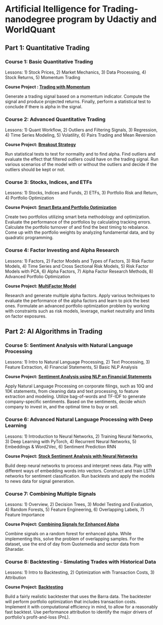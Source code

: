 # Artificial Itelligence for Trading- nanodegree program by Udactiy and WorldQuant

## Part 1: Quantitative Trading 

### Course 1: Basic Quantitative Trading
Lessons: 1) Stock Prices, 2) Market Mechanics, 3) Data Processing, 4) Stock Returns, 5) Momentum Trading

**Course Project : [Trading with Momentum](https://github.com/pmikov/Artificial-Intelligence-for-Trading---nanodegree-program/blob/main/Project%201%20-%20Trading%20with%20Momentum.ipynb)**

Generate a trading signal based on a momentum indicator. Compute the signal and produce projected returns. Finally, perform a statistical test to conclude if there is alpha in the signal.

### Course 2: Advanced Quantitative Trading
Lessons: 1) Quant Workflow, 2) Outliers and Filtering Signals, 3) Regression, 4) Time Series Modeling, 5) Volatility, 6) Pairs Trading and Mean Reversion

**Course Project: [Breakout Strategy](https://github.com/pmikov/Artificial-Intelligence-for-Trading---nanodegree-program/blob/main/Project%202%20-%20Breakout%20Strategy.ipynb)**

Run statistical tests to test for normality and to find alpha. Find outliers and evaluate the effect that filtered outliers could have on the trading signal. Run various scenarios of the model with or without the outliers and decide if the outliers should be kept or not.

### Course 3: Stocks, Indices, and ETFs
Lessons: 1) Stocks, Indices and Funds, 2) ETFs, 3) Portfolio Risk and Return, 4) Portfolio Optimization

**Course Project: [Smart Beta and Portfolio Optimization](https://github.com/pmikov/Artificial-Intelligence-for-Trading---nanodegree-program/blob/main/Project%203%20-%20Smart%20Beta%20and%20Portfolio%20Optimization.ipynb)**

Create two portfolios utilizing smart beta methodology and optimization. Evaluate the performance of the portfolios by calculating tracking errors. Calculate the portfolio turnover of and find the best timing to rebalance. Come up with the portfolio weights by analyzing fundamental data, and by quadratic programming.

### Course 4: Factor Investing and Alpha Research
Lessons: 1) Factors, 2) Factor Models and Types of Factors, 3) Risk Factor Models, 4) Time Series and Cross Sectional Risk Models, 5) Risk Factor Models with PCA, 6) Alpha Factors, 7) Alpha Factor Research Methods, 8) Advanced Portfolio Optimization

**Course Project: [MultiFactor Model](https://github.com/pmikov/Artificial-Intelligence-for-Trading---nanodegree-program/blob/main/Project%204%20-%20Multifactor%20Model.ipynb)**

Research and generate multiple alpha factors. Apply various techniques to evaluate the performance of the alpha factors and learn to pick the best ones. Formulate an advanced portfolio optimization problem by working with constraints such as risk models, leverage, market neutrality and limits on factor exposures.

## Part 2: AI Algorithms in Trading

### Course 5: Sentiment Analysis with Natural Language Processing
Lessons: 1) Intro to Natural Language Processing, 2) Text Processing, 3) Feature Extraction, 4) Financial Statements, 5) Basic NLP Analysis

**Course Project: [Sentiment Analysis using NLP on Financial Statements](https://github.com/pmikov/Artificial-Intelligence-for-Trading---nanodegree-program/blob/main/Project%205%20-%20NLP%20on%20Financial%20Statements.ipynb)**

Apply Natural Language Processing on corporate filings, such as 10Q and 10K statements, from cleaning data and text processing, to feature extraction and modeling. Utilize bag-of-words and TF-IDF to generate company-specific sentiments. Based on the sentiments, decide which company to invest in, and the optimal time to buy or sell.

### Course 6: Advanced Natural Language Processing with Deep Learning
Lessons: 1) Introduction to Neural Networks, 2) Training Neural Networks, 3) Deep Learning with PyTorch, 4) Recurrent Neural Networks, 5) Embeddings & Word2Vec, 6) Sentiment Prediction RNN

**Course Project: [Stock Sentiment Analysis with Neural Networks](https://github.com/pmikov/Artificial-Intelligence-for-Trading---nanodegree-program/blob/main/Project%206%20-%20Sentiment%20Analysis%20with%20Neural%20Networks.ipynb)**

Build deep neural networks to process and interpret news data. Play with different ways of embedding words into vectors. Construct and train LSTM networks for sentiment classification. Run backtests and apply the models to news data for signal generation.

### Course 7: Combining Multiple Signals
Lessons: 1) Overview, 2) Decision Trees, 3) Model Testing and Evaluation, 4) Random Forests, 5) Feature Engineering, 6) Overlapping Labels, 7) Feature Importance

**Course Project: [Combining Signals for Enhanced Alpha](https://github.com/pmikov/Artificial-Intelligence-for-Trading---nanodegree-program/blob/main/Project%207%20-%20Combining%20Signals%20for%20Enhanced%20Alpha.ipynb)**

Combine signals on a random forest for enhanced alpha. While implementing this, solve the problem of overlapping samples. For the dataset, use the end of day from Quotemedia and sector data from Sharadar.

### Course 8: Backtesting - Simulating Trades with Historical Data
Lessons: 1) Intro to Backtesting, 2) Optimization with Transaction Costs, 3) Attribution

**Course Project: [Backtesting](https://github.com/pmikov/Artificial-Intelligence-for-Trading---nanodegree-program/blob/main/Project%208%20-%20Backtesting.ipynb)**

Build a fairly realistic backtester that uses the Barra data. The backtester will perform portfolio optimization that includes transaction costs. Implement it with computational efficiency in mind, to allow for a reasonably fast backtest. Use performance attribution to identify the major drivers of portfolio's profit-and-loss (PnL).
